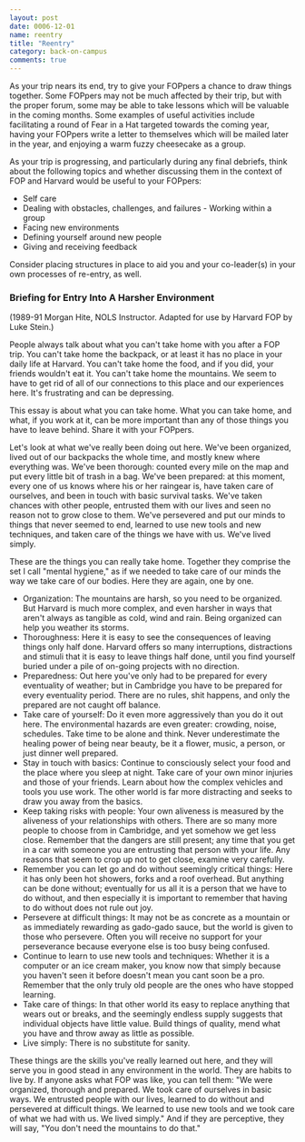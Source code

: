 ```yaml
---
layout: post
date: 0006-12-01
name: reentry
title: "Reentry"
category: back-on-campus
comments: true
---
```


As your trip nears its end, try to give your FOPpers a chance to draw things together. Some FOPpers may not be much affected by their trip, but with the proper forum, some may be able to take lessons which will be valuable in the coming months. Some examples of useful activities include facilitating a round of Fear in a Hat targeted towards the coming year, having your FOPpers write a letter to themselves which will be mailed later in the year, and enjoying a warm fuzzy cheesecake as a group.

As your trip is progressing, and particularly during any final debriefs, think about the following topics and whether discussing them in the context of FOP and Harvard would be useful to your FOPpers:

- Self care
- Dealing with obstacles, challenges, and failures - Working within a group
- Facing new environments
- Defining yourself around new people
- Giving and receiving feedback

Consider placing structures in place to aid you and your co-leader(s) in your own processes of re-entry, as well.

### Briefing for Entry Into A Harsher Environment

(1989-91 Morgan Hite, NOLS Instructor. Adapted for use by Harvard FOP by Luke Stein.)

People always talk about what you can't take home with you after a FOP trip. You can't take home the backpack, or at least it has no place in your daily life at Harvard. You can't take home the food, and if you did, your friends wouldn't eat it. You can't take home the mountains. We seem to have to get rid of all of our connections to this place and our experiences here. It's frustrating and can be depressing.

This essay is about what you can take home. What you can take home, and what, if you work at it, can be more important than any of those things you have to leave behind. Share it with your FOPpers.

Let's look at what we've really been doing out here. We've been organized, lived out of our backpacks the whole time, and mostly knew where everything was. We've been thorough: counted every mile on the map and put every little bit of trash in a bag. We've been prepared: at this moment, every one of us knows where his or her raingear is, have taken care of ourselves, and been in touch with basic survival tasks. We've taken chances with other people, entrusted them with our lives and seen no reason not to grow close to them. We've persevered and put our minds to things that never seemed to end, learned to use new tools and new techniques, and taken care of the things we have with us. We've lived simply.

These are the things you can really take home. Together they comprise the set I call "mental hygiene," as if we needed to take care of our minds the way we take care of our bodies. Here they are again, one by one.

- Organization: The mountains are harsh, so you need to be organized. But Harvard is much more complex, and even harsher in ways that aren't always as tangible as cold, wind and rain. Being organized can help you weather its storms.
- Thoroughness: Here it is easy to see the consequences of leaving things only half done. Harvard offers so many interruptions, distractions and stimuli that it is easy to leave things half done, until you find yourself buried under a pile of on-going projects with no direction.
- Preparedness: Out here you've only had to be prepared for every eventuality of weather; but in Cambridge you have to be prepared for every eventuality period. There are no rules, shit happens, and only the prepared are not caught off balance.
- Take care of yourself: Do it even more aggressively than you do it out here. The environmental hazards are even greater: crowding, noise, schedules. Take time to be alone and think. Never underestimate the healing power of being near beauty, be it a flower, music, a person, or just dinner well prepared.
- Stay in touch with basics: Continue to consciously select your food and the place where you sleep at night. Take care of your own minor injuries and those of your friends. Learn about how the complex vehicles and tools you use work. The other world is far more distracting and seeks to draw you away from the basics.
- Keep taking risks with people: Your own aliveness is measured by the aliveness of your relationships with others. There are so many more people to choose from in Cambridge, and yet somehow we get less close. Remember that the dangers are still present; any time that you get in a car with someone you are entrusting that person with your life. Any reasons that seem to crop up not to get close, examine very carefully.
- Remember you can let go and do without seemingly critical things: Here it has only been hot showers, forks and a roof overhead. But anything can be done without; eventually for us all it is a person that we have to do without, and then especially it is important to remember that having to do without does not rule out joy.
- Persevere at difficult things: It may not be as concrete as a mountain or as immediately rewarding as gado-gado sauce, but the world is given to those who persevere. Often you will receive no support for your perseverance because everyone else is too busy being confused.
- Continue to learn to use new tools and techniques: Whether it is a computer or an ice cream maker, you know now that simply because you haven't seen it before doesn't mean you cant soon be a pro. Remember that the only truly old people are the ones who have stopped learning.
- Take care of things: In that other world its easy to replace anything that wears out or breaks, and the seemingly endless supply suggests that individual objects have little value. Build things of quality, mend what you have and throw away as little as possible.
- Live simply: There is no substitute for sanity.

These things are the skills you've really learned out here, and they will serve you in good stead in any environment in the world. They are habits to live by. If anyone asks what FOP was like, you can tell them: "We were organized, thorough and prepared. We took care of ourselves in basic ways. We entrusted people with our lives, learned to do without and persevered at difficult things. We learned to use new tools and we took care of what we had with us. We lived simply." And if they are perceptive, they will say, "You don't need the mountains to do that."
